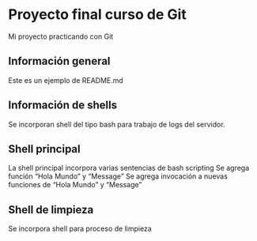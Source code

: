# Proyecto final curso de Git
Mi proyecto practicando con Git
## Información general
Este es un ejemplo de README.md
## Información de shells
Se incorporan shell del tipo bash para trabajo de logs del servidor.
## Shell principal
La shell principal incorpora varias sentencias de bash scripting
Se agrega función “Hola Mundo” y “Message”
Se agrega invocación a nuevas funciones de “Hola Mundo” y “Message”
## Shell de limpieza
Se incorpora shell para proceso de limpieza




